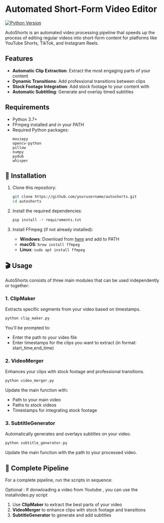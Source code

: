 # Automated Short-Form Video Editor

[![Python Version](https://img.shields.io/badge/python-3.12.8%2B-blue.svg)](https://www.python.org/downloads/)

AutoShorts is an automated video processing pipeline that speeds up the process of editing regular videos into short-form content for platforms like YouTube Shorts, TikTok, and Instagram Reels.

##  Features

- **Automatic Clip Extraction**: Extract the most engaging parts of your content
- **Dynamic Transitions**: Add professional transitions between clips
- **Stock Footage Integration**: Add stock footage to your content with 
- **Automatic Subtitling**: Generate and overlay timed subtitles 

##  Requirements

- Python 3.7+
- FFmpeg installed and in your PATH
- Required Python packages:
  ```
  moviepy
  opencv-python
  pillow
  numpy
  pydub
  whisper
  ```

## 🚀 Installation

1. Clone this repository:
   ```bash
   git clone https://github.com/yourusername/autoshorts.git
   cd autoshorts
   ```

2. Install the required dependencies:
   ```bash
   pip install -r requirements.txt
   ```

3. Install FFmpeg (if not already installed):
   - **Windows**: Download from [here](https://ffmpeg.org/download.html) and add to PATH
   - **macOS**: `brew install ffmpeg`
   - **Linux**: `sudo apt install ffmpeg`

## 🎬 Usage

AutoShorts consists of three main modules that can be used independently or together:

### 1. ClipMaker

Extracts specific segments from your video based on timestamps.

```bash
python clip_maker.py
```

You'll be prompted to:
- Enter the path to your video file
- Enter timestamps for the clips you want to extract (in format: start_time,end_time)

### 2. VideoMerger

Enhances your clips with stock footage and professional transitions.

```bash
python video_merger.py
```

Update the main function with:
- Path to your main video
- Paths to stock videos
- Timestamps for integrating stock footage

### 3. SubtitleGenerator

Automatically generates and overlays subtitles on your video.

```bash
python subtitle_generator.py
```

Update the main function with the path to your processed video.

## 🔄 Complete Pipeline

For a complete pipeline, run the scripts in sequence:

Optional : If donwloading a video from Youtube , you can use the installvideo.py script

1. Use **ClipMaker** to extract the best parts of your video
2. **VideoMerger** to enhance clips with stock footage and transitions
3. **SubtitleGenerator** to generate and add subtitles
